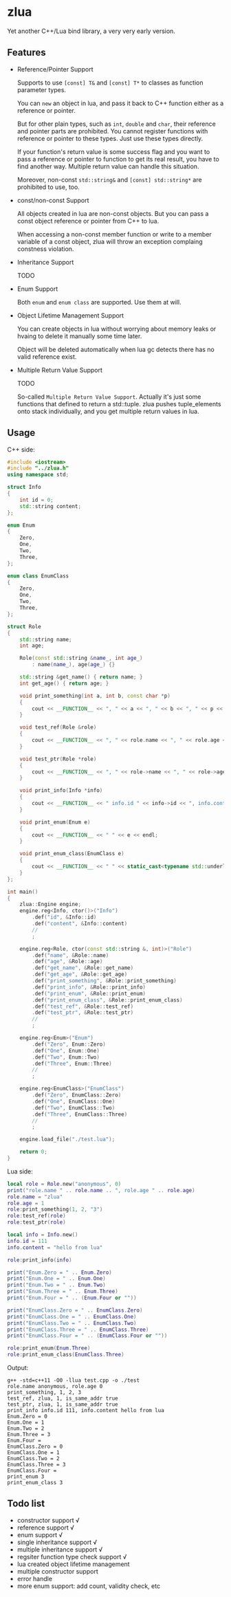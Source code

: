 # zlua
Yet another C++/Lua bind library, a very very early version.

## Features
* Reference/Pointer Support

    Supports to use `[const] T&` and `[const] T*` to classes as function parameter types.

    You can `new` an object in lua, and pass it back to C++ function either as a reference or pointer.

    But for other plain types, such as `int`, `double` and `char`, their reference and pointer parts are prohibited. You cannot register functions with reference or pointer to these types. Just use these types directly.

    If your function's return value is some success flag and you want to pass a reference or pointer to function to get its real result, you have to find another way. Multiple return value can handle this situation.

    Moreover, non-const `std::string&` and `[const] std::string*` are prohibited to use, too.

* const/non-const Support

    All objects created in lua are non-const objects. But you can pass a const object reference or pointer from C++ to lua.

    When accessing a non-const member function or write to a member variable of a const object, zlua will throw an exception complaing constness violation.

* Inheritance Support

    TODO

* Enum Support

    Both `enum` and `enum class` are supported. Use them at will.

* Object Lifetime Management Support

    You can create objects in lua without worrying about memory leaks or hvaing to delete it manually some time later.

    Object will be deleted automatically when lua gc detects there has no valid reference exist.

* Multiple Return Value Support

    TODO

    So-called `Multiple Return Value Support`. Actually it's just some functions that defined to return a std::tuple. zlua pushes tuple_elements onto stack individually, and you get multiple return values in lua.

## Usage
C++ side:
````C++ test.cpp
#include <iostream>
#include "../zlua.h"
using namespace std;

struct Info
{
    int id = 0;
    std::string content;
};

enum Enum
{
    Zero,
    One,
    Two,
    Three,
};

enum class EnumClass
{
    Zero,
    One,
    Two,
    Three,
};

struct Role
{
    std::string name;
    int age;

    Role(const std::string &name_, int age_)
        : name(name_), age(age_) {}

    std::string &get_name() { return name; }
    int get_age() { return age; }

    void print_something(int a, int b, const char *p)
    {
        cout << __FUNCTION__ << ", " << a << ", " << b << ", " << p << endl;
    }

    void test_ref(Role &role)
    {
        cout << __FUNCTION__ << ", " << role.name << ", " << role.age << ", is_same_addr " << boolalpha << (this == &role) << endl;
    }

    void test_ptr(Role *role)
    {
        cout << __FUNCTION__ << ", " << role->name << ", " << role->age << ", is_same_addr " << boolalpha << (this == role) << endl;
    }

    void print_info(Info *info)
    {
        cout << __FUNCTION__ << " info.id " << info->id << ", info.content " << info->content << endl;
    }

    void print_enum(Enum e)
    {
        cout << __FUNCTION__ << " " << e << endl;
    }

    void print_enum_class(EnumClass e)
    {
        cout << __FUNCTION__ << " " << static_cast<typename std::underlying_type<EnumClass>::type>(e) << endl;
    }
};

int main()
{
    zlua::Engine engine;
    engine.reg<Info, ctor()>("Info")
        .def("id", &Info::id)
        .def("content", &Info::content)
        //
        ;

    engine.reg<Role, ctor(const std::string &, int)>("Role")
        .def("name", &Role::name)
        .def("age", &Role::age)
        .def("get_name", &Role::get_name)
        .def("get_age", &Role::get_age)
        .def("print_something", &Role::print_something)
        .def("print_info", &Role::print_info)
        .def("print_enum", &Role::print_enum)
        .def("print_enum_class", &Role::print_enum_class)
        .def("test_ref", &Role::test_ref)
        .def("test_ptr", &Role::test_ptr)
        //
        ;

    engine.reg<Enum>("Enum")
        .def("Zero", Enum::Zero)
        .def("One", Enum::One)
        .def("Two", Enum::Two)
        .def("Three", Enum::Three)
        //
        ;

    engine.reg<EnumClass>("EnumClass")
        .def("Zero", EnumClass::Zero)
        .def("One", EnumClass::One)
        .def("Two", EnumClass::Two)
        .def("Three", EnumClass::Three)
        //
        ;

    engine.load_file("./test.lua");

    return 0;
}

````

Lua side:
````lua test.lua
local role = Role.new("anonymous", 0)
print("role.name " .. role.name .. ", role.age " .. role.age)
role.name = "zlua"
role.age = 1
role:print_something(1, 2, "3")
role:test_ref(role)
role:test_ptr(role)

local info = Info.new()
info.id = 111
info.content = "hello from lua"

role:print_info(info)

print("Enum.Zero = " .. Enum.Zero)
print("Enum.One = " .. Enum.One)
print("Enum.Two = " .. Enum.Two)
print("Enum.Three = " .. Enum.Three)
print("Enum.Four = " .. (Enum.Four or ""))

print("EnumClass.Zero = " .. EnumClass.Zero)
print("EnumClass.One = " .. EnumClass.One)
print("EnumClass.Two = " .. EnumClass.Two)
print("EnumClass.Three = " .. EnumClass.Three)
print("EnumClass.Four = " .. (EnumClass.Four or ""))

role:print_enum(Enum.Three)
role:print_enum_class(EnumClass.Three)

````

Output:
````shell
g++ -std=c++11 -O0 -llua test.cpp -o ./test
role.name anonymous, role.age 0
print_something, 1, 2, 3
test_ref, zlua, 1, is_same_addr true
test_ptr, zlua, 1, is_same_addr true
print_info info.id 111, info.content hello from lua
Enum.Zero = 0
Enum.One = 1
Enum.Two = 2
Enum.Three = 3
Enum.Four = 
EnumClass.Zero = 0
EnumClass.One = 1
EnumClass.Two = 2
EnumClass.Three = 3
EnumClass.Four = 
print_enum 3
print_enum_class 3
````

## Todo list
* constructor support √
* reference support √
* enum support √
* single inheritance support √
* multiple inheritance support √
* regsiter function type check support √
* lua created object lifetime management
* multiple constructor support
* error handle
* more enum support: add count, validity check, etc
